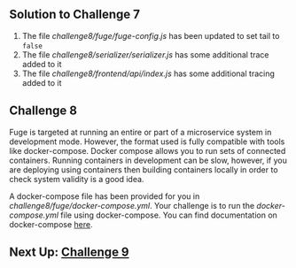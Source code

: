 ## Solution to Challenge 7

1. The file _challenge8/fuge/fuge-config.js_ has been updated to set tail to `false`
2. The file _challenge8/serializer/serializer.js_ has some additional trace added to it
2. The file _challenge8/frontend/api/index.js_ has some additional tracing added to it

## Challenge 8

Fuge is targeted at running an entire or part of a microservice system in
development mode. However, the format used is fully compatible with tools like
docker-compose. Docker compose allows you to run sets of connected containers.
Running containers in development can be slow, however, if you are deploying
using containers then building containers locally in order to check system
validity is a good idea.

A docker-compose file has been provided for you in
_challenge8/fuge/docker-compose.yml_. Your challenge is to run the
_docker-compose.yml_ file using docker-compose. You can find documentation on
docker-compose [here](https://docs.docker.com/compose/).

## Next Up: [Challenge 9](../challenge9/README.md)
